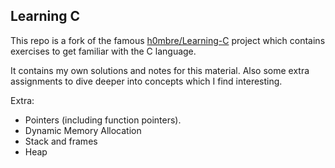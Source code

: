 ## Learning C
This repo is a fork of the famous [h0mbre/Learning-C](https://github.com/h0mbre/Learning-C) project which contains exercises to get familiar with the C language.

It contains my own solutions and notes for this material. Also some extra assignments to dive deeper into concepts which I find interesting.

Extra:
- Pointers (including function pointers).
- Dynamic Memory Allocation
- Stack and frames
- Heap